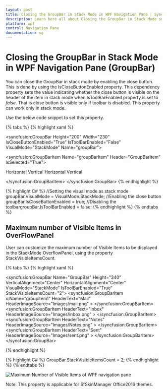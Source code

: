```yaml
---
layout: post
title: Closing the GroupBar in Stack Mode in WPF Navigation Pane | Syncfusion
description: Learn here all about Closing the GroupBar in Stack Mode support in Syncfusion WPF Navigation Pane (GroupBar) control and more.
platform: wpf
control: Navigation Pane
documentation: ug
---
```


# Closing the GroupBar in Stack Mode in WPF Navigation Pane (GroupBar)

You can close the GroupBar in stack mode by enabling the close button. This is done by using the IsCloseButtonEnabled property. This dependency property sets the value indicating whether the close button is visible on the header of the item in stack mode when IsToolBarEnabled property is set to _false_. That is close button is visible only if toolbar is disabled. This property can work only in stack mode.

Use the below code snippet to set this property. 


{% tabs %}
{% highlight xaml %}
<!-- Adding GroupBar -->
<syncfusion:GroupBar Height="200" Width="230" IsCloseButtonEnabled="True" 	IsToolBarEnabled="False" VisualMode="StackMode" Name="groupBar">  
<!-- Adding GroupBarItem -->  
<syncfusion:GroupBarItem Name="groupBarItem" Header="GroupBarItem" IsSelected="True">  
  <!-- Adding content for groupbar item using panel -->   
  <StackPanel Orientation="Vertical">    
  <TextBlock Text="GroupBar Orientation" Margin="4,4,2,2"/>    
  <RadioButton IsChecked="True" Margin="4,2,2,2">Horizontal</RadioButton> 
  <RadioButton Margin="4,2,2,2"  >Vertical</RadioButton>   
  <TextBlock Text="GroupView Orientation" Margin="4,4,2,2"/>  
  <RadioButton Margin="4,2,2,2">Horizontal</RadioButton>    
  <RadioButton IsChecked="True" Margin="4,2,2,2">Vertical</RadioButton> 
  </StackPanel>  </syncfusion:GroupBarItem>  
  <!-- Adding GroupBarItem --> 
  <syncfusion:GroupBarItem Name="groupBarItem1" HeaderImageSource="Label.gif" Header="General">  
  <!-- Adding content for GroupBar item using GroupView --> 
  <syncfusion:GroupView Name="groupView" IsListViewMode="True">    
  <syncfusion:GroupViewItem Text="List View"/>   
  <syncfusion:GroupViewItem Text="Show ContextMenu"/>   
  <syncfusion:GroupViewItem Text="Show ToolTip"/>   
  </syncfusion:GroupView>  

  </syncfusion:GroupBarItem>
  </syncfusion:GroupBar>
  {% endhighlight %}

{% highlight C# %}
//Setting the visual mode as stack mode
groupBar.VisualMode = VisualMode.StackMode;
//Enabling the close button
groupBar.IsCloseButtonEnabled = true;
//Disabling the toolbargroupBar.IsToolBarEnabled = false;
{% endhighlight %}
{% endtabs %}

## Maximum number of Visible Items in OverFlowPanel

User can customize the maximum number of Visible Items to be displayed in the StackMode OverflowPanel, using the property StackVisibleItemsCount. 

{% tabs %}
{% highlight xaml %}

<syncfusion:GroupBar Name="GroupBar" Height="340" VerticalAlignment="Center"
HorizontalAlignment="Center" VisualMode="StackMode" IsToolBarEnabled="True" StackVisibleItemsCount="2">
<syncfusion:GroupBarItem x:Name="groupitem1" HeaderText="Mail" HeaderImageSource="Images/mail.png"    >
<Border >
<TextBlock Text="GroupBarItem1" />
</Border>
</syncfusion:GroupBarItem>
<syncfusion:GroupBarItem HeaderText="Inbox" HeaderImageSource="Images/inbox.png" >
<Border >
<TextBlock Text="GroupBarItem2" />
</Border>
</syncfusion:GroupBarItem>
<syncfusion:GroupBarItem HeaderText="Notes" HeaderImageSource="Images/Notes.png"  >
<Border >
<TextBlock Text="GroupBarItem3" />
</Border>
</syncfusion:GroupBarItem>
<syncfusion:GroupBarItem HeaderText="Sent" HeaderImageSource="Images/sent.png" >
<Border >
<TextBlock Text="GroupBarItem4" />
</Border>
</syncfusion:GroupBarItem>
</syncfusion:GroupBar>

{% endhighlight %}

{% highlight C# %}
GroupBar.StackVisibleItemsCount = 2;
{% endhighlight %}
{% endtabs %}

![Maximum Number of Visible Items of WPF navigation pane](GroupBar_StackMode_images/Maximumnumberofvisibleitems.png)

Note: This property is applicable for SfSkinManager Office2016 themes. 
